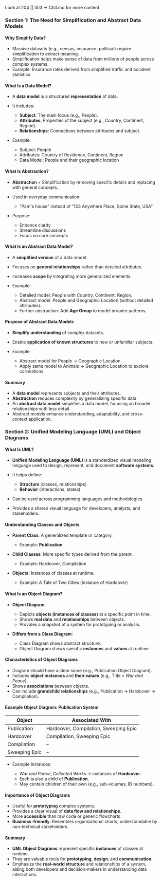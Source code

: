 Look at  204 || 303 -> Ch3.md for more content

### Section 1: The Need for Simplification and Abstract Data Models

#### Why Simplify Data?

* Massive datasets (e.g., census, insurance, political) require simplification to extract meaning.
* Simplification helps make sense of data from millions of people across complex systems.
* Example: Insurance rates derived from simplified traffic and accident statistics.

#### What Is a Data Model?

* A **data model** is a structured **representation** of data.
* It includes:

  * **Subject**: The main focus (e.g., People).
  * **Attributes**: Properties of the subject (e.g., Country, Continent, Region).
  * **Relationships**: Connections between attributes and subject.
* Example:

  * Subject: People
  * Attributes: Country of Residence, Continent, Region
  * Data Model: People and their geographic location

#### What Is Abstraction?

* **Abstraction** = Simplification by removing specific details and replacing with general concepts.
* Used in everyday communication:

  * "Pam's house" instead of "123 Anywhere Place, Some State, USA"
* Purpose:

  * Enhance clarity
  * Streamline discussions
  * Focus on core concepts

#### What Is an Abstract Data Model?

* A **simplified version** of a data model.
* Focuses on **general relationships** rather than detailed attributes.
* Increases **scope** by integrating more generalized elements.
* Example:

  * Detailed model: People with Country, Continent, Region.
  * Abstract model: People and Geographic Location (without detailed attributes).
  * Further abstraction: Add **Age Group** to model broader patterns.

#### Purpose of Abstract Data Models

* **Simplify understanding** of complex datasets.
* Enable **application of known structures** to new or unfamiliar subjects.
* Example:

  * Abstract model for People → Geographic Location.
  * Apply same model to Animals → Geographic Location to explore correlations.

#### Summary

* A **data model** represents subjects and their attributes.
* **Abstraction** reduces complexity by generalizing specific data.
* An **abstract data model** simplifies a data model, focusing on broader relationships with less detail.
* Abstract models enhance understanding, adaptability, and cross-context application.

### Section 2: Unified Modeling Language (UML) and Object Diagrams

#### What Is UML?

* **Unified Modeling Language (UML)** is a standardized visual modeling language used to design, represent, and document **software systems**.
* It helps define:

  * **Structure** (classes, relationships)
  * **Behavior** (interactions, states)
* Can be used across programming languages and methodologies.
* Provides a shared visual language for developers, analysts, and stakeholders.

#### Understanding Classes and Objects

* **Parent Class**: A generalized template or category.

  * Example: **Publication**
* **Child Classes**: More specific types derived from the parent.

  * Example: Hardcover, Compilation
* **Objects**: Instances of classes at runtime.

  * Example: A Tale of Two Cities (instance of Hardcover)

#### What Is an Object Diagram?

* **Object Diagram**:

  * Depicts **objects (instances of classes)** at a specific point in time.
  * Shows **real data** and **relationships** between objects.
  * Provides a snapshot of a system for prototyping or analysis.
* **Differs from a Class Diagram**:

  * Class Diagram shows abstract structure.
  * Object Diagram shows specific **instances** and **values** at runtime.

#### Characteristics of Object Diagrams

* Diagram should have a clear name (e.g., Publication Object Diagram).
* Includes **object instances** and **their values** (e.g., Title = *War and Peace*).
* Shows **associations** between objects.
* Can include **grandchild relationships** (e.g., Publication → Hardcover → Compilation).

#### Example Object Diagram: Publication System

| Object        | Associated With                       |
| ------------- | ------------------------------------- |
| Publication   | Hardcover, Compilation, Sweeping Epic |
| Hardcover     | Compilation, Sweeping Epic            |
| Compilation   | –                                     |
| Sweeping Epic | –                                     |

* Example Instances:

  * *War and Peace*, *Collected Works* → instances of **Hardcover**.
  * Each is also a child of **Publication**.
  * May contain children of their own (e.g., sub-volumes, ID numbers).

#### Importance of Object Diagrams

* Useful for **prototyping** complex systems.
* Provides a clear visual of **data flow and relationships**.
* More **accessible** than raw code or generic flowcharts.
* **Business-friendly**: Resembles organizational charts, understandable by non-technical stakeholders.

#### Summary

* **UML Object Diagrams** represent specific **instances** of classes at runtime.
* They are valuable tools for **prototyping**, **design**, and **communication**.
* Emphasize the **real-world structure** and relationships of a system, aiding both developers and decision-makers in understanding data interactions.

